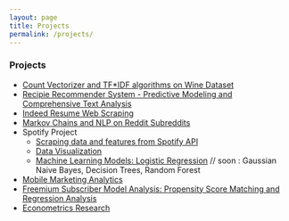 ```yaml
---
layout: page
title: Projects
permalink: /projects/
---
```


### Projects

* [Count Vectorizer and TF*IDF algorithms on Wine Dataset](/projects/wine_reviews_text_analysis.html)
* [Recipie Recommender System - Predictive Modeling and Comprehensive Text Analysis](/projects/recommender_system.html)
* [Indeed Resume Web Scraping](/projects/indeed_resume_scrape.html)
* [Markov Chains and NLP on Reddit Subreddits](/projects/reddit_markov_chain.html)
* Spotify Project
  - [Scraping data and features from Spotify API](/projects/spotify-scrape.html)
  - [Data Visualization](/projects/spotify_datavis.html)
  - [Machine Learning Models: Logistic Regression](/projects/spotify_models.html) // soon : Gaussian Naive Bayes, Decision Trees, Random Forest
* [Mobile Marketing Analytics](/projects/Mobile_Analytcs.html)
* [Freemium Subscriber Model Analysis: Propensity Score Matching and Regression Analysis](/projects/prop_score.html)
* [Econometrics Research](https://github.com/alicjawil/Econometrics-Research/blob/master/Alcohol%20Allowance%20and%20Accident%20Rates.pdf)





